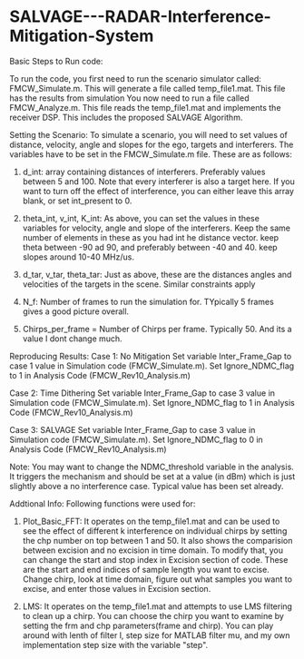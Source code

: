 # SALVAGE---RADAR-Interference-Mitigation-System
Basic Steps to Run code:

To run the code, you first need to run the scenario simulator called: FMCW_Simulate.m. This will generate a file called temp_file1.mat. This file has the results from simulation
You now need to run a file called  FMCW_Analyze.m. This file reads the temp_file1.mat and implements the receiver DSP. This includes the proposed SALVAGE Algorithm. 

Setting the Scenario:
To simulate a scenario, you will need to set values of distance, velocity, angle and slopes for the ego, targets and interferers. The variables have to be set in the FMCW_Simulate.m file. These are as follows: 

1. d_int: array containing distances of interferers. Preferably values between 5 and 100.
Note that every interferer is also a target here. If you want to turn off the effect of interference, you can either leave this array blank, or set int_present to 0. 

2. theta_int, v_int, K_int: As above, you can set the values in these variables for velocity, angle and slope of the interferers. Keep the same number of elements in these as you had int he distance vector. keep theta between -90 ad 90, and preferably between -40 and 40. keep slopes around 10-40 MHz/us. 

3. d_tar, v_tar, theta_tar: Just as above, these are the distances angles and velocities of the targets in the scene. Similar constraints apply

4. N_f: Number of frames to run the simulation for. TYpically 5 frames gives a good picture overall. 

5. Chirps_per_frame = Number of Chirps per frame. Typically 50. And its a value I dont change much. 


Reproducing Results:
Case 1: No Mitigation 
Set variable Inter_Frame_Gap to case 1 value in Simulation code (FMCW_Simulate.m). Set Ignore_NDMC_flag to 1 in Analysis Code (FMCW_Rev10_Analysis.m)

Case 2: Time Dithering 
Set variable Inter_Frame_Gap to case 3 value in Simulation code (FMCW_Simulate.m). Set Ignore_NDMC_flag to 1 in Analysis Code (FMCW_Rev10_Analysis.m)

Case 3: SALVAGE 
Set variable Inter_Frame_Gap to case 3 value in Simulation code (FMCW_Simulate.m). Set Ignore_NDMC_flag to 0 in Analysis Code (FMCW_Rev10_Analysis.m)

Note: You may want to change the NDMC_threshold variable in the analysis. It triggers the mechanism and should be set at a value (in dBm) which is just slightly above a no interference case. Typical value has been set already. 

Addtional Info: Following functions were used for:
1. Plot_Basic_FFT: It operates on the temp_file1.mat and can be used to see the effect of different k interference on individual chirps by setting the chp number on top between 1 and 50. It also shows the comparision between excision and no excision in time domain. To modify that, you can change the start and stop index in Excision section of code. These are the start and end indices of sample length you want to excise. Change chirp, look at time domain, figure out what samples you want to excise, and enter those values in Excision section. 

2. LMS: It operates on the temp_file1.mat and attempts to use LMS filtering to clean up a chirp. You can choose the chirp you want to examine by setting the frm and chp parameters(frame and chirp). You can play around with lenth of filter l, step size for MATLAB filter mu, and my own implementation step size with the variable "step".
